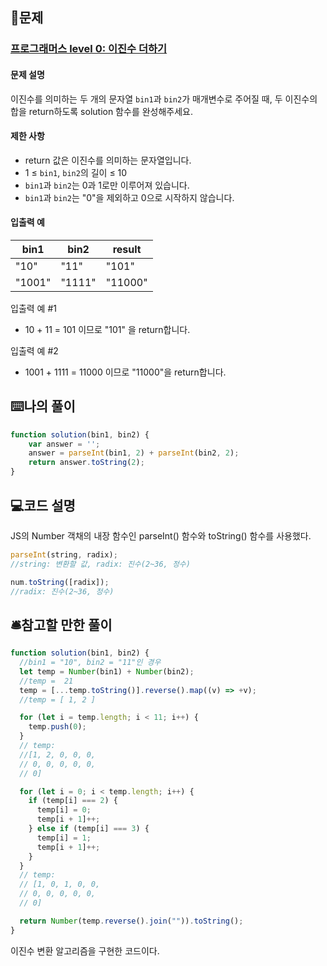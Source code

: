 ## 📝문제
### [프로그래머스 level 0: 이진수 더하기](https://school.programmers.co.kr/learn/courses/30/lessons/120885)
#### 문제 설명
<p>이진수를 의미하는 두 개의 문자열 <code>bin1</code>과 <code>bin2</code>가 매개변수로 주어질 때, 두 이진수의 합을 return하도록 solution 함수를 완성해주세요.</p>

#### 제한 사항
<ul>
<li>return 값은 이진수를 의미하는 문자열입니다.</li>
<li>1 ≤ <code>bin1</code>, <code>bin2</code>의 길이 ≤ 10</li>
<li><code>bin1</code>과 <code>bin2</code>는 0과 1로만 이루어져 있습니다.</li>
<li><code>bin1</code>과 <code>bin2</code>는 "0"을 제외하고 0으로 시작하지 않습니다.</li>
</ul>

#### 입출력 예
<table class="table">
        <thead><tr>
<th>bin1</th>
<th>bin2</th>
<th>result</th>
</tr>
</thead>
        <tbody><tr>
<td>"10"</td>
<td>"11"</td>
<td>"101"</td>
</tr>
<tr>
<td>"1001"</td>
<td>"1111"</td>
<td>"11000"</td>
</tr>
</tbody>
      </table>

입출력 예 #1
<ul>
<li>10 + 11 = 101 이므로 "101" 을 return합니다.</li>
</ul>
입출력 예 #2
<ul>
<li>1001 + 1111 = 11000 이므로 "11000"을 return합니다.</li>
</ul>



## ⌨️나의 풀이
```js
function solution(bin1, bin2) {
    var answer = '';
    answer = parseInt(bin1, 2) + parseInt(bin2, 2);
    return answer.toString(2);
}
```

## 💻코드 설명
JS의 Number 객채의 내장 함수인 parseInt() 함수와 toString() 함수를 사용했다.
```js
parseInt(string, radix);
//string: 변환할 값, radix: 진수(2~36, 정수)
```
```js
num.toString([radix]);
//radix: 진수(2~36, 정수)
```

## 🛎️참고할 만한 풀이
```js
function solution(bin1, bin2) {
  //bin1 = "10", bin2 = "11"인 경우
  let temp = Number(bin1) + Number(bin2);
  //temp = 	21
  temp = [...temp.toString()].reverse().map((v) => +v);
  //temp = [ 1, 2 ]

  for (let i = temp.length; i < 11; i++) {
    temp.push(0);
  }
  // temp: 
  //[1, 2, 0, 0, 0,
  // 0, 0, 0, 0, 0,
  // 0]

  for (let i = 0; i < temp.length; i++) {
    if (temp[i] === 2) {
      temp[i] = 0;
      temp[i + 1]++;
    } else if (temp[i] === 3) {
      temp[i] = 1;
      temp[i + 1]++;
    }
  }
  // temp: 
  // [1, 0, 1, 0, 0,
  // 0, 0, 0, 0, 0,
  // 0]

  return Number(temp.reverse().join("")).toString();
}
```
이진수 변환 알고리즘을 구현한 코드이다.
